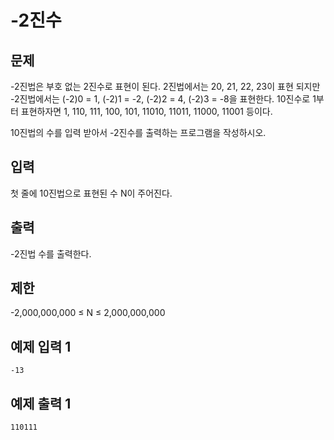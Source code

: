 # -2진수

## 문제
-2진법은 부호 없는 2진수로 표현이 된다. 2진법에서는 20, 21, 22, 23이 표현 되지만 -2진법에서는 (-2)0 = 1, (-2)1 = -2, (-2)2 = 4, (-2)3 = -8을 표현한다. 10진수로 1부터 표현하자면 1, 110, 111, 100, 101, 11010, 11011, 11000, 11001 등이다.

10진법의 수를 입력 받아서 -2진수를 출력하는 프로그램을 작성하시오.

## 입력
첫 줄에 10진법으로 표현된 수 N이 주어진다.

## 출력
-2진법 수를 출력한다.

## 제한
-2,000,000,000 ≤ N ≤ 2,000,000,000

## 예제 입력 1
```
-13
```

## 예제 출력 1
```
110111
```